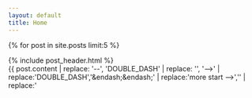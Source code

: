 ```yaml
---
layout: default
title: Home
---
```


{% for post in site.posts limit:5 %}
<div class="inner">
  <div class="post">
    {% include post_header.html %}
    <div class="excerpt">
      {{ post.content | replace: '--', 'DOUBLE_DASH' | replace: '<!DOUBLE_DASH', '<!--'  | replace: 'DOUBLE_DASH>', '-->' | replace:'DOUBLE_DASH','&endash;&endash;' | replace:'more start -->','' | replace:'<!-- more end','' }}
    </div>
    <div class="more pull-right">
      Read <a href="{{ post.url }}">more</a>...
    </div>
  </div>
</div>
{% endfor %}
